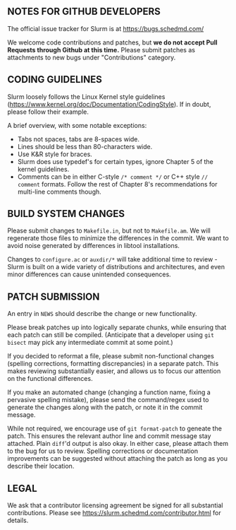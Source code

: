 NOTES FOR GITHUB DEVELOPERS
---------------------------

The official issue tracker for Slurm is at
  https://bugs.schedmd.com/

We welcome code contributions and patches, but **we do not accept Pull Requests
through Github at this time.** Please submit patches as attachments to new
bugs under "Contributions" category.

CODING GUIDELINES
-----------------
Slurm loosely follows the Linux Kernel style guidelines
(https://www.kernel.org/doc/Documentation/CodingStyle). If in doubt, please
follow their example.

A brief overview, with some notable exceptions:
- Tabs not spaces, tabs are 8-spaces wide.
- Lines should be less than 80-characters wide.
- Use K&R style for braces.
- Slurm does use typedef's for certain types, ignore Chapter 5 of the kernel
  guidelines.
- Comments can be in either C-style `/* comment */` or C++ style  `// comment`
  formats. Follow the rest of Chapter 8's recommendations for multi-line
  comments though.

BUILD SYSTEM CHANGES
--------------------
Please submit changes to `Makefile.in`, but not to `Makefile.am`. We will
regenerate those files to minimize the differences in the commit. We want to
avoid noise generated by differences in libtool installations.

Changes to `configure.ac` or `auxdir/*` will take additional time to review -
Slurm is built on a wide variety of distributions and architectures, and even
minor differences can cause unintended consequences.

PATCH SUBMISSION
----------------
An entry in `NEWS` should describe the change or new functionality.

Please break patches up into logically separate chunks, while ensuring that
each patch can still be compiled. (Anticipate that a developer using `git
bisect` may pick any intermediate commit at some point.)

If you decided to reformat a file, please submit non-functional changes
(spelling corrections, formatting discrepancies) in a separate patch. This
makes reviewing substantially easier, and allows us to focus our attention on
the functional differences.

If you make an automated change (changing a function name, fixing a pervasive
spelling mistake), please send the command/regex used to generate the changes
along with the patch, or note it in the commit message.

While not required, we encourage use of `git format-patch` to geneate the
patch. This ensures the relevant author line and commit message stay attached.
Plain `diff`'d output is also okay. In either case, please attach them to the
bug for us to review. Spelling corrections or documentation improvements can be
suggested without attaching the patch as long as you describe their location.

LEGAL
-----

We ask that a contributor licensing agreement be signed for all substantial
contributions. Please see https://slurm.schedmd.com/contributor.html for
details.
